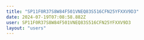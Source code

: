 ```yaml
---
title: "SP11F0R37S8W84F501VNEQ83S516CFN25YFXXV9D3"
date: 2024-07-19T07:08:58.882Z
user: SP11F0R37S8W84F501VNEQ83S516CFN25YFXXV9D3
layout: "users"
---
```

    